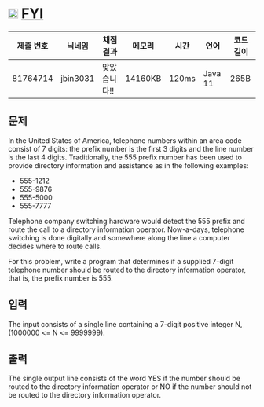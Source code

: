 # <img width="20px"  src="https://d2gd6pc034wcta.cloudfront.net/tier/2.svg" class="solvedac-tier"> [FYI](https://www.acmicpc.net/problem/17863) 

| 제출 번호 | 닉네임 | 채점 결과 | 메모리 | 시간 | 언어 | 코드 길이 |
|---|---|---|---|---|---|---|
|81764714|jbin3031|맞았습니다!! |14160KB|120ms|Java 11|265B|

## 문제
<p>In the United States of America, telephone numbers within an area code consist of 7 digits: the prefix number is the first 3 digits and the line number is the last 4 digits. Traditionally, the 555 prefix number has been used to provide directory information and assistance as in the following examples:</p>

<ul>
	<li>555-1212</li>
	<li>555-9876</li>
	<li>555-5000</li>
	<li>555-7777</li>
</ul>

<p>Telephone company switching hardware would detect the 555 prefix and route the call to a directory information operator. Now-a-days, telephone switching is done digitally and somewhere along the line a computer decides where to route calls.</p>

<p>For this problem, write a program that determines if a supplied 7-digit telephone number should be routed to the directory information operator, that is, the prefix number is 555.</p>

## 입력
<p>The input consists of a single line containing a 7-digit positive integer N, (1000000 <= N <= 9999999).</p>

## 출력
<p>The single output line consists of the word YES if the number should be routed to the directory information operator or NO if the number should not be routed to the directory information operator.</p>

